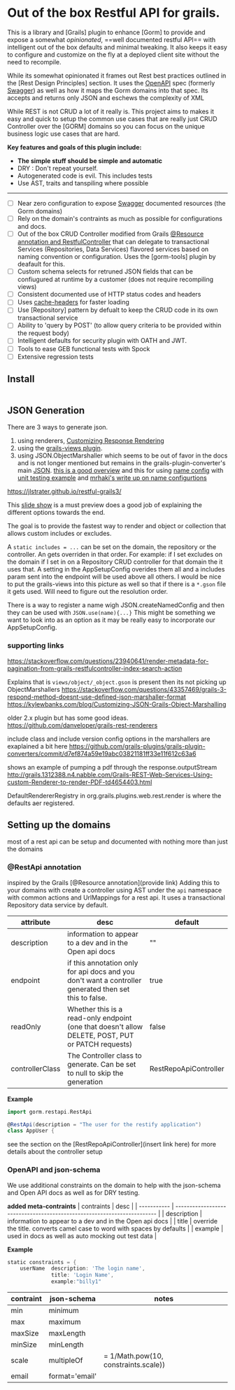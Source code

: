 
# Out of the box Restful API for grails.

This is a library and [Grails] plugin to enhance [Gorm] to provide and expose a somewhat _opinionated_, ==well documented restful API== with intelligent out of the box defaults and minimal tweaking. It also keeps it easy to configure and customize on the fly at a deployed client site without the need to recompile.

While its somewhat opinionated it frames out Rest best practices outlined in the [Rest Design Principles] section.  It uses the [OpenAPI] spec (formerly [Swagger]) as well as how it maps the Gorm domains into that spec. Its accepts and returns only JSON and eschews the complexity of XML

While REST is not CRUD a lot of it really is. This project aims to makes it easy and quick to setup the common use cases that are really just CRUD Controller over the [GORM] domains so you can focus on the unique business logic use cases that are hard.

**Key features and goals of this plugin include:**

- **The simple stuff should be simple and automatic**
- DRY : Don't repeat yourself.
- Autogenerated code is evil. This includes tests
- Use AST, traits and tanspiling where possible

---

- [ ] Near zero configuration to expose [Swagger] documented resources (the Gorm domains)
- [ ]  Rely on the domain's contraints as much as possible for configurations and docs.
- [ ]  Out of the box CRUD Controller modified from Grails [@Resource annotation and RestfulController] 
      that can delegate to transactional Services (Repositories, Data Services) flavored services based on naming 
      convention or configuration. Uses the [gorm-tools] plugin by deafault for this.
- [ ]  Custom schema selects for retruned JSON fields that can be confiugured at runtime by a customer (does not require recompiling views)
- [ ]  Consistent documented use of HTTP status codes and headers
- [ ]  Uses [cache-headers](https://github.com/grails-plugins/cache-headers) for faster loading
- [ ]  Use [Repository] pattern by defualt to keep the CRUD code in its own transactional service
- [ ]  Ability to 'query by POST' (to allow query criteria to be provided within the request body)
- [ ]  Intelligent defaults for security plugin with OATH and JWT.
- [ ]  Tools to ease GEB functional tests with Spock
- [ ]  Extensive regression tests

[@Resource annotation and RestfulController]: http://docs.grails.org/latest/guide/REST.html#domainResources

## Install

```groovy

```

  [OpenAPI]: https://github.com/OAI/OpenAPI-Specification
  [OAS]: https://github.com/OAI/OpenAPI-Specification
  [Swagger]: https://swagger.io/announcing-openapi-3-0/




## JSON Generation

There are 3 ways to generate json.

1. using renderers, [Customizing Response Rendering](http://docs.grails.org/latest/guide/REST.html#renderers)
2. using the [grails-views plugin](https://github.com/grails/grails-views/).
3. using JSON.ObjectMarshaller which seems to be out of favor in the docs and is not longer mentioned
but remains in the grails-plugin-converter's main [JSON].
[this is a good overview](https://kylewbanks.com/blog/Customizing-JSON-Grails-Object-Marshalling) 
and this for using [name config](https://stackoverflow.com/questions/25573270/grails-2-4-named-configuration-for-json-not-working) 
with [unit testing example](https://stackoverflow.com/questions/24604747/how-do-i-unit-test-named-configurations-for-object-marshallers)
and [mrhaki's write up on name configurtions](http://mrhaki.blogspot.com/2014/07/grails-goodness-using-converter-named.html)

https://jlstrater.github.io/restful-grails3/

[JSON]: https://github.com/grails-plugins/grails-plugin-converters/blob/master/src/main/groovy/grails/converters/JSON.java

This [slide show](https://www.slideshare.net/clatimer/building-awesome-apis-in-grails)
is a must preview does a good job of explaining the different options towards the end.

The goal is to provide the fastest way to render and object or collection
that allows custom includes or excludes.

A `static includes = ...` can be set on the domain, the repository or the controller.
An gets overriden in that order. For example: if I set excludes on the domain
if I set in on a Repository CRUD controller for that domain the it uses that. A setting
in the AppSetupConfig overides them all and a includes param sent into the endpoint
will be used above all others.
I would be nice to put the grails-views into this picture as well so that if there is a `*.gson` file
it gets used. Will need to figure out the resolution order.

There is a way to register a name wigh JSON.createNamedConfig and then they can be used with `JSON.use(name){...}`
This might be something we want to look into as an option as it may be really easy to incorporate our AppSetupConfig.

### supporting links

https://stackoverflow.com/questions/23940641/render-metadata-for-pagination-from-grails-restfulcontroller-index-search-action

Explains that is `views/object/_object.gson` is present then its not picking up ObjectMarshallers
https://stackoverflow.com/questions/43357469/grails-3-respond-method-doesnt-use-defined-json-marshaller-format
https://kylewbanks.com/blog/Customizing-JSON-Grails-Object-Marshalling

older 2.x plugin but has some good ideas.  
https://github.com/danveloper/grails-rest-renderers


include class and include version config options in the marshallers are exaplained a bit here
https://github.com/grails-plugins/grails-plugin-converters/commit/d7ef874a59e19abc03821181ff33e11f612c63a6

shows an example of pumping a pdf through the response.outputStream
http://grails.1312388.n4.nabble.com/Grails-REST-Web-Services-Using-custom-Renderer-to-render-PDF-td4654403.html

DefaultRendererRegistry in org.grails.plugins.web.rest.render is where the defaults
aer registered.

## Setting up the domains

most of a rest api can be setup and documented with nothing more than just the domains

### @RestApi annotation
inspired by the Grails [@Resource annotation](provide link)
Adding this to your domains with create a controller using AST under the `api` namespace with common actions
and UrlMappings for a rest api. It uses a transactional Repository data service by default.

|    attribute    |                                                  desc                                                  |       default        |
| --------------- | ------------------------------------------------------------------------------------------------------ | -------------------- |
| description     | information to appear to a dev and in the Open api docs                                                | ""                   |
| endpoint        | if this annotation only for api docs and you don't want a controller generated then set this to false. | true                 |
| readOnly        | Whether this is a read-only endpoint (one that doesn't allow DELETE, POST, PUT or PATCH requests)      | false                |
| controllerClass | The Controller class to generate. Can be set to null to skip the generation                            | RestRepoApiController |

**Example**
```groovy
import gorm.restapi.RestApi

@RestApi(description = "The user for the restify application")
class AppUser {
```

see the section on the [RestRepoApiController](insert link here) for more details about the controller setup

### OpenAPI and json-schema

We use additional constraints on the domain to help with the json-schema and Open API docs as well as for DRY testing.

**added meta-contraints**
| contraints  |                                  desc                                   |
| ----------- | ----------------------------------------------------------------------- |
| description | information to appear to a dev and in the Open api docs                 |
| title       | override the title. converts camel case to word with spaces by defaults |
| example     | used in docs as well as auto mocking out test data                      |

**Example**
```groovy
static constraints = {
    userName  description: 'The login name',
              title: 'Login Name',
              example:"billy1"
```

|    contraint    |   json-schema   |                notes                 |
| --------------- | --------------- | ------------------------------------ |
| min             | minimum         |                                      |
| max             | maximum         |                                      |
| maxSize         | maxLength       |                                      |
| minSize         | minLength       |                                      |
| scale           | multipleOf      | = 1/Math.pow(10, constraints.scale)) |
| email           | format='email'  |                                      |
